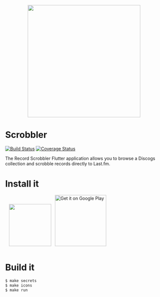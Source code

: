<p align='center'>
  <a href='#'><img src='https://fptavares.github.io/img/scrobbler.png' alt='' width='360' /></a>
</p>

# Scrobbler

[![Build Status](https://api.cirrus-ci.com/github/fptavares/scrobbler.svg)](https://cirrus-ci.com/github/fptavares/scrobbler)
[![Coverage Status](https://codecov.io/gh/fptavares/scrobbler/branch/master/graph/badge.svg)](https://codecov.io/gh/fptavares/scrobbler)

The Record Scrobbler Flutter application allows you to browse a Discogs collection
and scrobble records directly to Last.fm.

# Install it

<a href='https://apps.apple.com/us/app/scrobbler/id1505776204?mt=8'><img hspace='12' vspace='12' width='135' src='https://linkmaker.itunes.apple.com/en-us/badge-lrg.svg?releaseDate=2020-04-11&kind=iossoftware&bubble=ios_apps'/></a><a href='https://play.google.com/store/apps/details?id=io.github.fptavares.scrobbler&pcampaignid=pcampaignidMKT-Other-global-all-co-prtnr-py-PartBadge-Mar2515-1'><img width='164' alt='Get it on Google Play' src='https://play.google.com/intl/en_us/badges/static/images/badges/en_badge_web_generic.png'/></a>

# Build it

```bash
$ make secrets
$ make icons
$ make run
```
